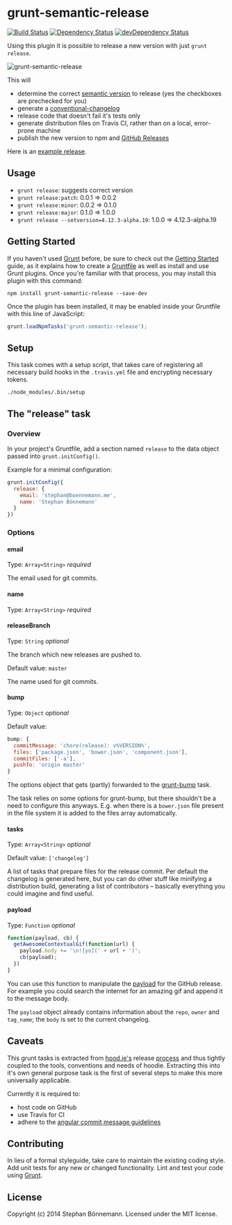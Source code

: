 # grunt-semantic-release
[![Build Status](https://travis-ci.org/boennemann/grunt-semantic-release.svg)](https://travis-ci.org/boennemann/grunt-semantic-release)
[![Dependency Status](https://david-dm.org/boennemann/grunt-semantic-release.svg)](https://david-dm.org/boennemann/grunt-semantic-release)
[![devDependency Status](https://david-dm.org/boennemann/grunt-semantic-release/dev-status.svg)](https://david-dm.org/boennemann/grunt-semantic-release#info=devDependencies)

Using this plugin it is possible to release a new version with just `grunt release`.

![grunt-semantic-release](https://cloud.githubusercontent.com/assets/908178/3786831/72e2b5ea-19e7-11e4-9ad2-b382adb4dea8.png)

This will
- determine the correct [semantic version](http://semver.org/) to release (yes the checkboxes are prechecked for you)
- generate a [conventional-changelog](https://www.npmjs.org/package/conventional-changelog)
- release code that doesn't fail it's tests only
- generate distribution files on Travis CI, rather than on a local, error-prone machine
- publish the new version to npm and [GitHub Releases](https://github.com/blog/1547-release-your-software)

Here is an [example release](https://github.com/hoodiehq/hoodie-cli/releases/tag/v0.5.5).

## Usage

- `grunt release`: suggests correct version
- `grunt release:patch`: 0.0.1 => 0.0.2
- `grunt release:minor`: 0.0.2 => 0.1.0
- `grunt release:major`: 0.1.0 => 1.0.0
- `grunt release --setversion=4.12.3-alpha.19`: 1.0.0 => 4.12.3-alpha.19

## Getting Started
If you haven't used [Grunt](http://gruntjs.com/) before, be sure to check out the [Getting Started](http://gruntjs.com/getting-started) guide, as it explains how to create a [Gruntfile](http://gruntjs.com/sample-gruntfile) as well as install and use Grunt plugins. Once you're familiar with that process, you may install this plugin with this command:

```shell
npm install grunt-semantic-release --save-dev
```

Once the plugin has been installed, it may be enabled inside your Gruntfile with this line of JavaScript:

```js
grunt.loadNpmTasks('grunt-semantic-release');
```

## Setup

This task comes with a setup script, that takes care of registering all necessary build hooks in the `.travis.yml` file and encrypting necessary tokens.

```shell
./node_modules/.bin/setup
```

## The "release" task

### Overview
In your project's Gruntfile, add a section named `release` to the data object passed into `grunt.initConfig()`.

Example for a minimal configuration:
```js
grunt.initConfig({
  release: {
    email: 'stephan@boennemann.me',
    name: 'Stephan Bönnemann'
  }
})
```

### Options

#### email
Type: `Array<String>`
*required*

The email used for git commits.

#### name
Type: `Array<String>`
*required*

#### releaseBranch
Type: `String`
*optional*

The branch which new releases are pushed to.

Default value: `master`

The name used for git commits.

#### bump
Type: `Object`
*optional*

Default value:
```js
bump: {
  commitMessage: 'chore(release): v%VERSION%',
  files: ['package.json', 'bower.json', 'component.json'],
  commitFiles: ['-a'],
  pushTo: 'origin master'
}
```

The options object that gets (partly) forwarded to the [grunt-bump](https://github.com/vojtajina/grunt-bump) task.

The task relies on some options for grunt-bump, but there shouldn't be a need to configure this anyways. E.g. when there is a `bower.json` file present in the file system it is added to the files array automatically.

#### tasks
Type: `Array<String>`
*optional*

Default value: `['changelog']`

A list of tasks that prepare files for the release commit.
Per default the changelog is generated here, but you can do other stuff like minifying a distribution build, generating a list of contributors – basically everything you could imagine and find useful. 

#### payload
Type: `Function`
*optional*

```js
function(payload, cb) {
  getAwesomeContextualGif(function(url) {
    payload.body += '\n![yo](' + url + ')';
    cb(payload);
  })
}
```

You can use this function to manipulate the [payload](https://mikedeboer.github.io/node-github/#releases.prototype.createRelease) for the GitHub release.
For example you could search the internet for an amazing gif and append it to the message body.

The `payload` object already contains information about the `repo`, `owner` and `tag_name`; the `body` is set to the current changelog. 

## Caveats
This grunt tasks is extracted from [hood.ie's](http://hood.ie) release [process](https://github.com/hoodiehq/grunt-release-hoodie) and thus tightly coupled to the tools, conventions and needs of hoodie.
Extracting this into it's own general purpose task is the first of several steps to make this more universally applicable.

Currently it is required to:
- host code on GitHub
- use Travis for CI
- adhere to the [angular commit message guidelines](https://github.com/angular/angular.js/blob/master/CONTRIBUTING.md#-git-commit-guidelines)

## Contributing
In lieu of a formal styleguide, take care to maintain the existing coding style. Add unit tests for any new or changed functionality. Lint and test your code using [Grunt](http://gruntjs.com/).

## License
Copyright (c) 2014 Stephan Bönnemann. Licensed under the MIT license.

